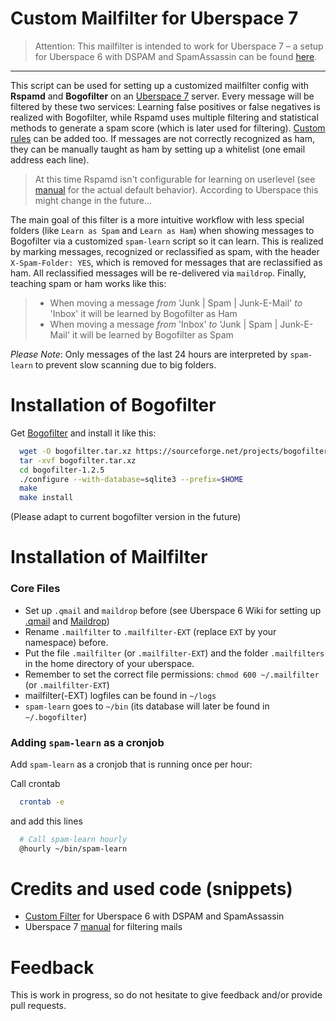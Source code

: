 # Custom Mailfilter for Uberspace 7

> Attention: This mailfilter is intended to work for Uberspace 7 – a setup for Uberspace 6 with DSPAM and SpamAssassin can be found [here](https://github.com/stratmaster/uberspace-tools).

---

This script can be used for setting up a customized mailfilter config with **Rspamd** and **Bogofilter** on an [Uberspace 7](https://uberspace.de) server. Every message will be filtered by these two services: Learning false positives or false negatives is realized with Bogofilter, while Rspamd uses multiple filtering and statistical methods to generate a spam score (which is later used for filtering). [Custom rules](https://wiki.uberspace.de/mail:maildrop#sonstige_filtereien) can be added too. If messages are not correctly recognized as ham, they can be manually taught as ham by setting up a whitelist (one email address each line).

> At this time Rspamd isn't configurable for learning on userlevel (see [manual](https://manual.uberspace.de/mail-spam.html) for the actual default behavior). According to Uberspace this might change in the future...

The main goal of this filter is a more intuitive workflow with less special folders (like `Learn as Spam` and `Learn as Ham`) when showing messages to Bogofilter via a customized `spam-learn` script so it can learn. This is realized by marking messages, recognized or reclassified as spam, with the header `X-Spam-Folder: YES`, which is removed for messages that are reclassified as ham. All reclassified messages will be re-delivered via `maildrop`. Finally, teaching spam or ham works like this:

> * When moving a message *from* 'Junk | Spam | Junk-E-Mail' *to* 'Inbox' it will be learned by Bogofilter as Ham
> * When moving a message *from* 'Inbox' *to* 'Junk | Spam | Junk-E-Mail' it will be learned by Bogofilter as Spam

*Please Note*: Only messages of the last 24 hours are interpreted by `spam-learn` to prevent slow scanning due to big folders.

# Installation of Bogofilter

Get [Bogofilter](https://www.bogofilter.org/) and install it like this:

```bash
  wget -O bogofilter.tar.xz https://sourceforge.net/projects/bogofilter/files/bogofilter-stable/bogofilter-1.2.5.tar.xz/download
  tar -xvf bogofilter.tar.xz
  cd bogofilter-1.2.5
  ./configure --with-database=sqlite3 --prefix=$HOME
  make
  make install
```
(Please adapt to current bogofilter version in the future)

# Installation of Mailfilter
### Core Files
* Set up `.qmail` and `maildrop` before (see Uberspace 6 Wiki for setting up [.qmail](https://wiki.uberspace.de/mail:dotqmail) and [Maildrop](https://wiki.uberspace.de/mail:maildrop))
* Rename `.mailfilter` to `.mailfilter-EXT` (replace `EXT` by your namespace) before.
* Put the file `.mailfilter` (or `.mailfilter-EXT`) and the folder `.mailfilters` in the home directory of your uberspace.
* Remember to set the correct file permissions: `chmod 600 ~/.mailfilter` (or `.mailfilter-EXT`)
* mailfilter(-EXT) logfiles can be found in `~/logs` 
* `spam-learn` goes to `~/bin` (its database will later be found in `~/.bogofilter`)

### Adding `spam-learn` as a cronjob

Add `spam-learn` as a cronjob that is running once per hour:

Call crontab

```bash
  crontab -e
```

and add this lines

```bash
  # Call spam-learn hourly
  @hourly ~/bin/spam-learn
```

# Credits and used code (snippets)
* [Custom Filter](https://github.com/stratmaster/uberspace-tools) for Uberspace 6 with DSPAM and SpamAssassin
* Uberspace 7 [manual](https://manual.uberspace.de/mail-spam.html) for filtering mails

# Feedback
This is work in progress, so do not hesitate to give feedback and/or provide pull requests.
